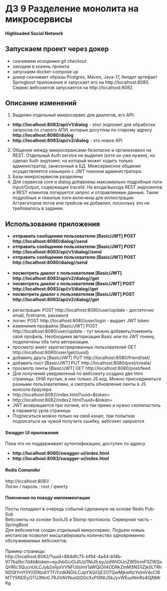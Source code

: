 # ДЗ 9 Разделение монолита на микросервисы

#### Highloaded Social Network

## Запускаем проект через докер
- скачиваем исходники git checkout
- заходим в корень проекта
- запускаем docker-compose up
- докер скачивает образы Postgres, Maven, Java-17, билдит артефакт Springboot приложения и запускает его на http://localhost:8080. Сервис вебсокетов запускается на http://localhost:8082.

## Описание изменений
1. Выделен отдельный микросервис для диалогов, его API: <br/>
- **http://localhost:8083/api/v1/dialog**  - этот эндпоинт для обработки запросов со старого АПИ, которые досутпны по старому адресу **http://localhost:8080/dialog**
- **http://localhost:8083/api/v2/dialog** - это новое API
2. Общение между микросервисами безопасно и организовано на REST. Отдельный Auth service не выделял (хотя он уже нужен), но сделал Auth эндпоинт, на который может ходить только администратор, занесенный в БД. Межсервисное общение осуществляется секьюрно с JWT токеном администратора.
3. Базы микросервисов разделены
4. Для сервисов core и dialog добавлены максимально подробные логи Input/Output, содержащие traceId. На входе/выхода REST эндпоинтов и REST клиентов логируется запрос и отправляемые данные. Такие подробные и тяжелые логи включены для иллюстрации. Аггрегаторов логов или трейсов не добавлял, поскольку это не требовалось в задании.


## Использование приложения
- **отправить сообщению пользователю [Basic/JWT] POST http://localhost:8080/dialog/<user-UUID>/send**
- **отправить сообщению пользователю [Basic/JWT] POST http://localhost:8083/api/v1/dialog/<user-UUID>/send**
- **отправить сообщению пользователю [Basic/JWT] POST http://localhost:8080/dialog/<user-UUID>/send**
  <br/><br/>
- **посмотреть диалог с пользователем [Basic/JWT] http://localhost:8083/api/v2/dialog/<user-UUID>/get**
- **посмотреть диалог с пользователем [Basic/JWT] POST http://localhost:8083/api/v1/dialog/<user-UUID>/get**
- **посмотреть диалог с пользователем [Basic/JWT] POST http://localhost:8083/api/v2/dialog/<user-UUID>/get**
  <br/><br/>
- регистрация: POST http://localhost:8080/user/update - достаточно email, firstname, password
- логин: POST http://localhost:8080/user/login - выдает JWT token
- изменение профайла [Basic/JWT] POST http://localhost:8080/user/update - тут можно добавить/поменять свой профиль. Необходима авторизация Basic или по JWT токену, подключены оба типа авторизации.
- просмотр анкет зарегистрированных пользователей GET http://localhost:8080/user/get/{uuid}
- добавить друга [Basic/JWT] PUT http://localhost:8080/friend/set/<friend-UUID>  
- добавить пост [Basic/JWT] PUT http://localhost:8080/post/create/ 
- просмотр ленты [Basic/JWT] GET http://localhost:8080/post/feed
- Для получений уведомлений по вебсокету создано две html страницы. ОНИ пустые, в них только JS код. Можно присоединиться разными пользователями, и смотреть обновление ленты в JS консоли браузера <br/>
- http://localhost:8082/index.html?uuid=<uuid>&token=<JWT> <br/>
- http://localhost:8082/index2.html?uuid=<uuid>&token=<JWT> <br/>
- JWT возвращается при логине, его так прямо и нужно скопипастить в параметр урла страницы <br/>
- Подписаться можно только на свой канал, при попытках подписаться на чужой получите ошибку, вебсокет закроется<br/>


#### Swagger UI приложения 
Пока что не поддерживает аутентификацию, доступен по адресу<br/>
- **http://localhost:8080/swagger-ui/index.html**
- **http://localhost:8083/swagger-ui/index.html**

#### Redis Comander
http://localhost:8081/ <br/>
Логин / пароль : root / qwerty

#### **Пояснения по поводу имплементации**
Посты попадают в очередь событий сделанную на основе Redis Pub-Sub <br/>
Вебсокеты на основе SockJS и Stomp протокола. Серверная часть - SpringBoot<br/>
Для вебсокетов создан отдельный микросервис. Подъем новыъ инстансов позволит масштабировать количество одновременно обслуживаемых вебсокетов.<br/>
<br/>
Пример страницы: <br/>
http://localhost:8082/?uuid=884dfc75-bf94-4a44-bf4b-977ba1bc7d4b&token=eyJhbGciOiJIUzI1NiJ9.eyJzdWIiOiJnZW5lcmF0ZWQxQHRlc3QucnUiLCJyb2xlIjoiVVNFUiIsInV1aWQiOiI4ODRkZmM3NS1iZjk0LTRhNDQtYmY0Yi05NzdiYTFiYzdkNGIiLCJpYXQiOjE2OTQwMjkwNzYsImV4cCI6MTY5NDEyOTU3Nn0.79JiVAVNuoQGGcXxP0INtJSkJyvWEuxNmRs4GjNMrKg
